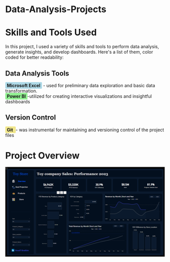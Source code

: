 # Data-Analysis-Projects

# Skills and Tools Used

 In this project, I used a variety of skills and tools to perform data analysis, generate insights, and develop dashboards. Here's a list of them, color coded for better readability:

## **Data Analysis Tools**
<span style="background-color:#ADD8E6; padding:2px 5px; border-radius:3px; font-weight:bold;">Microsoft Excel</span> - used for preliminary data exploration and basic data transformation.
  <br/> 
   <span style="background-color:#90EE90; padding:2px 5px; border-radius:3px;font-weight:bold;">Power BI</span>-utilized for creating interactive visualizations and insightful dashboards
  

## Version Control
<span style="background-color:#F0E68C; padding:2px 5px; border-radius:3px;font-weight:bold;">Git </span> - was instrumental for maintaining and versioning control of the project files

# Project Overview

![Overall Performance](Images/Overview.png)






